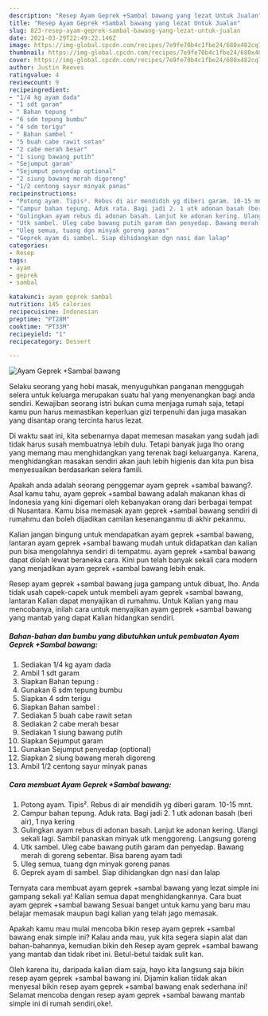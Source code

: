 ```yaml
---
description: "Resep Ayam Geprek +Sambal bawang yang lezat Untuk Jualan"
title: "Resep Ayam Geprek +Sambal bawang yang lezat Untuk Jualan"
slug: 823-resep-ayam-geprek-sambal-bawang-yang-lezat-untuk-jualan
date: 2021-03-29T22:49:22.146Z
image: https://img-global.cpcdn.com/recipes/7e9fe70b4c1fbe24/680x482cq70/ayam-geprek-sambal-bawang-foto-resep-utama.jpg
thumbnail: https://img-global.cpcdn.com/recipes/7e9fe70b4c1fbe24/680x482cq70/ayam-geprek-sambal-bawang-foto-resep-utama.jpg
cover: https://img-global.cpcdn.com/recipes/7e9fe70b4c1fbe24/680x482cq70/ayam-geprek-sambal-bawang-foto-resep-utama.jpg
author: Justin Reeves
ratingvalue: 4
reviewcount: 9
recipeingredient:
- "1/4 kg ayam dada"
- "1 sdt garam"
- " Bahan tepung "
- "6 sdm tepung bumbu"
- "4 sdm terigu"
- " Bahan sambel "
- "5 buah cabe rawit setan"
- "2 cabe merah besar"
- "1 siung bawang putih"
- "Sejumput garam"
- "Sejumput penyedap optional"
- "2 siung bawang merah digoreng"
- "1/2 centong sayur minyak panas"
recipeinstructions:
- "Potong ayam. Tipis². Rebus di air mendidih yg diberi garam. 10-15 mnt."
- "Campur bahan tepung. Aduk rata. Bagi jadi 2. 1 utk adonan basah (beri air), 1 nya kering"
- "Gulingkan ayam rebus di adonan basah. Lanjut ke adonan kering. Ulangi sekali lagi. Sambil panaskan minyak utk menggoreng. Langsung goreng"
- "Utk sambel. Uleg cabe bawang putih garam dan penyedap. Bawang merah di goreng sebentar. Bisa bareng ayam tadi"
- "Uleg semua, tuang dgn minyak goreng panas"
- "Geprek ayam di sambel. Siap dihidangkan dgn nasi dan lalap"
categories:
- Resep
tags:
- ayam
- geprek
- sambal

katakunci: ayam geprek sambal 
nutrition: 145 calories
recipecuisine: Indonesian
preptime: "PT28M"
cooktime: "PT33M"
recipeyield: "1"
recipecategory: Dessert

---
```



![Ayam Geprek +Sambal bawang](https://img-global.cpcdn.com/recipes/7e9fe70b4c1fbe24/680x482cq70/ayam-geprek-sambal-bawang-foto-resep-utama.jpg)

Selaku seorang yang hobi masak, menyuguhkan panganan menggugah selera untuk keluarga merupakan suatu hal yang menyenangkan bagi anda sendiri. Kewajiban seorang istri bukan cuma menjaga rumah saja, tetapi kamu pun harus memastikan keperluan gizi terpenuhi dan juga masakan yang disantap orang tercinta harus lezat.

Di waktu  saat ini, kita sebenarnya dapat memesan masakan yang sudah jadi tidak harus susah membuatnya lebih dulu. Tetapi banyak juga lho orang yang memang mau menghidangkan yang terenak bagi keluarganya. Karena, menghidangkan masakan sendiri akan jauh lebih higienis dan kita pun bisa menyesuaikan berdasarkan selera famili. 



Apakah anda adalah seorang penggemar ayam geprek +sambal bawang?. Asal kamu tahu, ayam geprek +sambal bawang adalah makanan khas di Indonesia yang kini digemari oleh kebanyakan orang dari berbagai tempat di Nusantara. Kamu bisa memasak ayam geprek +sambal bawang sendiri di rumahmu dan boleh dijadikan camilan kesenanganmu di akhir pekanmu.

Kalian jangan bingung untuk mendapatkan ayam geprek +sambal bawang, lantaran ayam geprek +sambal bawang mudah untuk didapatkan dan kalian pun bisa mengolahnya sendiri di tempatmu. ayam geprek +sambal bawang dapat diolah lewat beraneka cara. Kini pun telah banyak sekali cara modern yang menjadikan ayam geprek +sambal bawang lebih enak.

Resep ayam geprek +sambal bawang juga gampang untuk dibuat, lho. Anda tidak usah capek-capek untuk membeli ayam geprek +sambal bawang, lantaran Kalian dapat menyajikan di rumahmu. Untuk Kalian yang mau mencobanya, inilah cara untuk menyajikan ayam geprek +sambal bawang yang mantab yang dapat Kalian hidangkan sendiri.

<!--inarticleads1-->

##### Bahan-bahan dan bumbu yang dibutuhkan untuk pembuatan Ayam Geprek +Sambal bawang:

1. Sediakan 1/4 kg ayam dada
1. Ambil 1 sdt garam
1. Siapkan  Bahan tepung :
1. Gunakan 6 sdm tepung bumbu
1. Siapkan 4 sdm terigu
1. Siapkan  Bahan sambel :
1. Sediakan 5 buah cabe rawit setan
1. Sediakan 2 cabe merah besar
1. Sediakan 1 siung bawang putih
1. Siapkan Sejumput garam
1. Gunakan Sejumput penyedap (optional)
1. Siapkan 2 siung bawang merah digoreng
1. Ambil 1/2 centong sayur minyak panas




<!--inarticleads2-->

##### Cara membuat Ayam Geprek +Sambal bawang:

1. Potong ayam. Tipis². Rebus di air mendidih yg diberi garam. 10-15 mnt.
1. Campur bahan tepung. Aduk rata. Bagi jadi 2. 1 utk adonan basah (beri air), 1 nya kering
1. Gulingkan ayam rebus di adonan basah. Lanjut ke adonan kering. Ulangi sekali lagi. Sambil panaskan minyak utk menggoreng. Langsung goreng
1. Utk sambel. Uleg cabe bawang putih garam dan penyedap. Bawang merah di goreng sebentar. Bisa bareng ayam tadi
1. Uleg semua, tuang dgn minyak goreng panas
1. Geprek ayam di sambel. Siap dihidangkan dgn nasi dan lalap




Ternyata cara membuat ayam geprek +sambal bawang yang lezat simple ini gampang sekali ya! Kalian semua dapat menghidangkannya. Cara buat ayam geprek +sambal bawang Sesuai banget untuk kamu yang baru mau belajar memasak maupun bagi kalian yang telah jago memasak.

Apakah kamu mau mulai mencoba bikin resep ayam geprek +sambal bawang enak simple ini? Kalau anda mau, yuk kita segera siapin alat dan bahan-bahannya, kemudian bikin deh Resep ayam geprek +sambal bawang yang mantab dan tidak ribet ini. Betul-betul taidak sulit kan. 

Oleh karena itu, daripada kalian diam saja, hayo kita langsung saja bikin resep ayam geprek +sambal bawang ini. Dijamin kalian tiidak akan menyesal bikin resep ayam geprek +sambal bawang enak sederhana ini! Selamat mencoba dengan resep ayam geprek +sambal bawang mantab simple ini di rumah sendiri,oke!.

